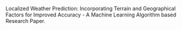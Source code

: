 Localized Weather Prediction: Incorporating Terrain and Geographical Factors for Improved Accuracy - A Machine Learning Algorithm based Research Paper.
